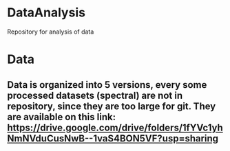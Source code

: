 # DataAnalysis
Repository for analysis of data

# Data
Data is organized into 5 versions, every 
some processed datasets (spectral) are not in repository, since they are too large for git. They are available on this link: https://drive.google.com/drive/folders/1fYVc1yhNmNVduCusNwB--1vaS4BON5VF?usp=sharing
- 